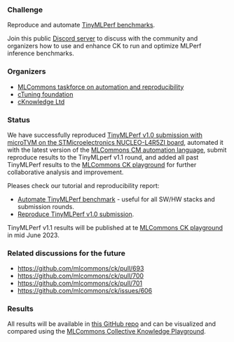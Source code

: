 ### Challenge

Reproduce and automate [TinyMLPerf benchmarks](https://github.com/mlcommons/tiny).

Join this public [Discord server](https://discord.gg/JjWNWXKxwT) 
to discuss with the community and organizers 
how to use and enhance CK to run and optimize MLPerf inference benchmarks.

### Organizers

* [MLCommons taskforce on automation and reproducibility](https://cKnowledge.org/mlcommons-taskforce)
* [cTuning foundation](https://cTuning.org)
* [cKnowledge Ltd](https://cKnowledge.org)

### Status

We have successfully reproduced [TinyMLPerf v1.0 submission with microTVM on the STMicroelectronics NUCLEO-L4R5ZI board](https://github.com/mlcommons/tiny_results_v1.0/tree/main/closed/OctoML),
automated it with the latest version of the [MLCommons CM automation language](https://github.com/mlcommons/ck/blob/master/docs/README.md),
submit reproduce results to the TinyMLperf v1.1 round,
and added all past TinyMLPerf results to the [MLCommons CK playground](https://access.cknowledge.org/playground/?action=experiments&tags=mlperf-tiny)
for further collaborative analysis and improvement.

Pleases check our tutorial and reproducibility report:
* [Automate TinyMLPerf benchmark](https://github.com/ctuning/mlcommons-ck/blob/master/docs/tutorials/automate-mlperf-tiny.md) - useful for all SW/HW stacks and submission rounds.
* [Reproduce TinyMLPerf v1.0 submission](https://github.com/ctuning/mlcommons-ck/blob/master/docs/tutorials/reproduce-mlperf-tiny.md).

TinyMLPerf v1.1 results will be published at te [MLCommons CK playground](https://access.cknowledge.org/playground/?action=experiments&tags=mlperf-tiny)
in mid June 2023.

### Related discussions for the future

* https://github.com/mlcommons/ck/pull/693
* https://github.com/mlcommons/ck/pull/700
* https://github.com/mlcommons/ck/pull/701
* https://github.com/mlcommons/ck/issues/606

### Results

All results will be available in [this GitHub repo](https://github.com/ctuning/ck_mlperf_results)
and can be visualized and compared using the [MLCommons Collective Knowledge Playground](https://access.cknowledge.org/playground/?action=experiments&tags=mlperf-tiny).
